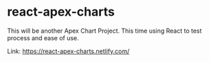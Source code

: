 # react-apex-charts

This will be another Apex Chart Project. This time using React to test process and ease of use.

Link: https://react-apex-charts.netlify.com/

